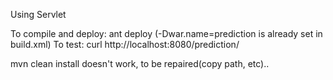 Using Servlet


To compile and deploy: ant deploy (-Dwar.name=prediction is already set in build.xml)
To test:               curl http://localhost:8080/prediction/

mvn clean install doesn't work, to be repaired(copy path, etc)..